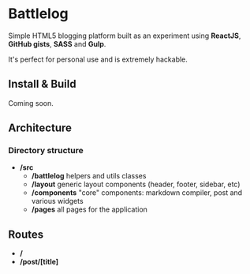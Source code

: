 # Battlelog

Simple HTML5 blogging platform built as an experiment using **ReactJS**, **GitHub gists**, **SASS** and **Gulp**.

It's perfect for personal use and is extremely hackable.

## Install & Build

Coming soon.

## Architecture

### Directory structure

* **/src**
    * **/battlelog** helpers and utils classes
    * **/layout** generic layout components (header, footer, sidebar, etc)
    * **/components** "core" components: markdown compiler, post and various widgets
    * **/pages** all pages for the application

## Routes

* **/**
* **/post/[title]**
